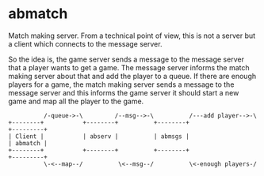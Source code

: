# abmatch

Match making server. From a technical point of view, this is not a server but a 
client which connects to the message server.

So the idea is, the game server sends a message to the message server that a player
wants to get a game. The message server informs the match making server about that
and add the player to a queue. If there are enough players for a game, the match 
making server sends a message to the message server and this informs the game server
it should start a new game and map all the player to the game.

~~~plain
          /-queue->-\         /--msg-->-\          /---add player-->-\
+--------+           +--------+          +--------+                   +---------+
| Client |           | abserv |          | abmsgs |                   | abmatch |
+--------+           +--------+          +--------+                   +---------+
          \-<--map--/          \<--msg--/          \<-enough players-/
~~~
